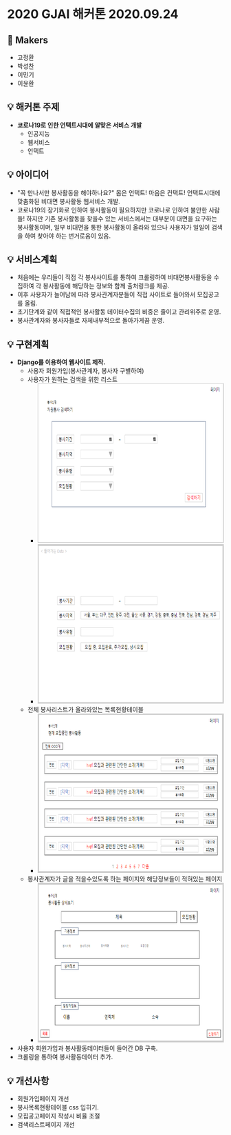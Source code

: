 # 2020 GJAI 해커톤 2020.09.24

## 🎈 Makers
* 고정환
* 박성찬
* 이민기
* 이윤환

## 💡 해커톤 주제
* **코로나19로 인한 언택트시대에 알맞은 서비스 개발**
  * 인공지능
  * 웹서비스
  * 언택트

## 💡 아이디어
* "꼭 만나서만 봉사활동을 해야하나요?" 몸은 언택트! 마음은 컨택트! 언택트시대에 맞춤화된 비대면 봉사활동 웹서비스 개발.
* 코로나19의 장기화로 인하여 봉사활동이 필요하지만 코로나로 인하여 불안한 사람들! 하지만 기존 봉사활동을 찾을수 있는 서비스에서는 대부분이 대면을 요구하는 봉사활동이며, 일부 비대면을 통한 봉사활동이 올라와 있으나 사용자가 일일이 검색을 하여 찾아야 하는 번거로움이 있음.

## 💡 서비스계획
* 처음에는 우리들이 직접 각 봉사사이트를 통하여 크롤링하여 비대면봉사활동을 수집하여 각 봉사활동에 해당하는 정보와 함께 출처링크를 제공. 
* 이후 사용자가 늘어남에 따라 봉사관계자분들이 직접 사이트로 들어와서 모집공고를 올림. 
* 초기단계와 같이 직접적인 봉사활동 데이터수집의 비중은 줄이고 관리위주로 운영.
* 봉사관계자와 봉사자들로 자체내부적으로 돌아가게끔 운영.

## 💡 구현계획
* **Django를 이용하여 웹사이트 제작.**
  * 사용자 회원가입(봉사관계자, 봉사자 구별하여)
  * 사용자가 원하는 검색을 위한 리스트
    * <img src="./img, icon/봉사검색리스트.PNG"  width="700" height="370">
    * <img src="./img, icon/봉사검색리스트2.PNG"  width="700" height="370">
  * 전체 봉사리스트가 올라와있는 목록현황테이블
    * <img src="./img, icon/봉사모집리스트.PNG"  width="700" height="370">
  * 봉사관계자가 글을 적을수있도록 하는 페이지와 해당정보들이 적혀있는 페이지
    * <img src="./img, icon/봉사활동상세정보.PNG"  width="700" height="370">
* 사용자 회원가입과 봉사활동데이터들이 들어간 DB 구축.
* 크롤링을 통하여 봉사활동데이터 추가.

## 💡 개선사항
* 회원가입페이지 개선
* 봉사목록현황테이블 css 입히기.
* 모집공고페이지 작성시 비율 조절
* 검색리스트페이지 개선
